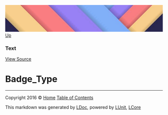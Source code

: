 ![](../Content/LDoc-banner-small.png "")
[Up](Text.md)

### Text
[View Source](../Markdown/Text/Text.cs)

# Badge_Type



---

Copyright 2016 &copy; [Home](../../README.md) [Table of Contents](../../TableOfContents.md)

This markdown was generated by [LDoc](https://github.com/CodeSingularity/LDoc), powered by [LUnit](https://github.com/CodeSingularity/LUnit), [LCore](https://github.com/CodeSingularity/LCore)
